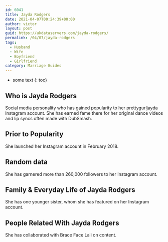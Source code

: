 ```yaml
---
id: 6041
title: Jayda Rodgers
date: 2021-04-07T00:24:39+00:00
author: victor
layout: post
guid: https://ukdataservers.com/jayda-rodgers/
permalink: /04/07/jayda-rodgers
tags:
  - Husband
  - Wife
  - Boyfriend
  - Girlfriend
category: Marriage Guides
---
```


* some text
{: toc}

## Who is Jayda Rodgers



Social media personality who has gained popularity to her prettygurljayda Instagram account. She has earned fame there for her original dance videos and lip syncs often made with DubSmash.  

                                
## Prior to Popularity



She launched her Instagram account in February 2018. 

                                
## Random data



She has garnered more than 260,000 followers to her Instagram account. 

                                
## Family & Everyday Life of Jayda Rodgers



She has one younger sister, whom she has featured on her Instagram account. 

                                
## People Related With Jayda Rodgers



She has collaborated with Brace Face Laii on content. 

                
              
            
          
          
          